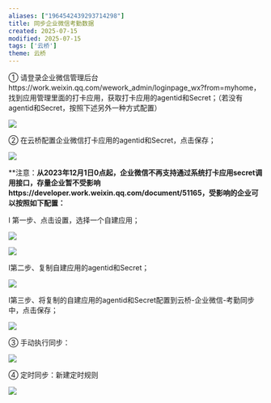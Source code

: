 ```yaml
---
aliases: ["1964542439293714298"]
title: 同步企业微信考勤数据
created: 2025-07-15
modified: 2025-07-15
tags: ['云桥']
theme: 云桥
---
```


① 请登录企业微信管理后台https://work.weixin.qq.com/wework\_admin/loginpage\_wx?from=myhome，找到应用管理里面的打卡应用，获取打卡应用的agentid和Secret；（若没有agentid和Secret，按照下述另外一种方式配置）

![](b3c206d418a137cb1d1d3874a0a03ab5.jpg)

② 在云桥配置企业微信打卡应用的agentid和Secret，点击保存；

![](34e31a21316ca7da207707b2b8a42a3b.jpg)

**注意：**从2023年12月1日0点起，企业微信不再支持通过系统打卡应用secret调用接口，存量企业暂不受影响https://developer.work.weixin.qq.com/document/51165，受影响的企业可以按照如下配置：**

l 第一步、点击设置，选择一个自建应用；

![](3d95e07178531b183589e8751ebd7bc4.jpg)

![](25b1136597265399c9d776697d801214.jpg)

l第二步、复制自建应用的agentid和Secret；

![](36c6291421af02f0f0ee175ddd492ec3.jpg)

l第三步、将复制的自建应用的agentid和Secret配置到云桥-企业微信-考勤同步中，点击保存；

![](d737115629e184c482269fa1181028d8.jpg)

③ 手动执行同步：

![](2420a0515635f650fe1c2f270d104bd0.jpg)

④ 定时同步：新建定时规则

![](315bd80cbf115df048f450f616c5bc76.jpg)